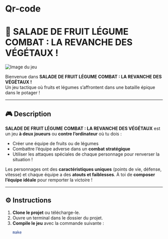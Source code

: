 # Qr-code

# 🥗 SALADE DE FRUIT LÉGUME COMBAT : LA REVANCHE DES VÉGÉTAUX !

![Image du jeu](lien_vers_image)  <!-- Optionnel : ajoute une image de ton jeu -->

Bienvenue dans **SALADE DE FRUIT LÉGUME COMBAT : LA REVANCHE DES VÉGÉTAUX !**  
Un jeu tactique où fruits et légumes s’affrontent dans une bataille épique dans le potager !

---

## 🎮 Description

**SALADE DE FRUIT LÉGUME COMBAT : LA REVANCHE DES VÉGÉTAUX** est un jeu **à deux joueurs** ou **contre l’ordinateur** où tu dois :
- Créer une équipe de fruits ou de légumes
- Combattre l’équipe adverse dans un **combat stratégique**
- Utiliser les attaques spéciales de chaque personnage pour renverser la situation !

Les personnages ont des **caractéristiques uniques** (points de vie, défense, vitesse) et chaque équipe a des **atouts et faiblesses**. À toi de **composer l’équipe idéale** pour remporter la victoire !

---

## ⚙️ Instructions

1. **Clone le projet** ou télécharge-le.
2. Ouvre un terminal dans le dossier du projet.
3. **Compile le jeu** avec la commande suivante :
   ```bash
   make

